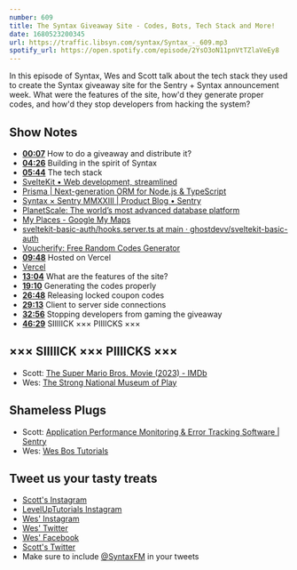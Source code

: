 ```yaml
---
number: 609
title: The Syntax Giveaway Site - Codes, Bots, Tech Stack and More!
date: 1680523200345
url: https://traffic.libsyn.com/syntax/Syntax_-_609.mp3
spotify_url: https://open.spotify.com/episode/2YsO3oN11pnVtTZlaVeEy8
---
```


In this episode of Syntax, Wes and Scott talk about the tech stack they used to create the Syntax giveaway site for the Sentry + Syntax announcement week. What were the features of the site, how'd they generate proper codes, and how'd they stop developers from hacking the system?

## Show Notes

* **[00:07](#t=00:07)** How to do a giveaway and distribute it?
* **[04:26](#t=04:26)** Building in the spirit of Syntax
* **[05:44](#t=05:44)** The tech stack
* [SvelteKit • Web development, streamlined](https://kit.svelte.dev/)
* [Prisma | Next-generation ORM for Node.js & TypeScript](https://www.prisma.io/)
* [Syntax × Sentry MMXXIII | Product Blog • Sentry](https://blog.sentry.io/2023/04/12/syntax-sentry-mmxxiii/)
* [PlanetScale: The world’s most advanced database platform](https://planetscale.com/)
* [My Places - Google My Maps](https://www.google.com/maps/d/viewer?mid=1eLqvkQ9wGvMRVrAQsm5g7EdlnSY&hl=en_US&ll=39.04394865349766,-76.85871&z=10)
* [sveltekit-basic-auth/hooks.server.ts at main · ghostdevv/sveltekit-basic-auth](https://github.com/ghostdevv/sveltekit-basic-auth/blob/main/src/hooks.server.ts)
* [Voucherify: Free Random Codes Generator](https://www.voucherify.io/generator)
* **[09:48](#t=09:48)** Hosted on Vercel
* [Vercel](https://vercel.com/)
* **[13:04](#t=13:04)** What are the features of the site?
* **[19:10](#t=19:10)** Generating the codes properly
* **[26:48](#t=26:48)** Releasing locked coupon codes
* **[29:13](#t=29:13)** Client to server side connections
* **[32:56](#t=32:56)** Stopping developers from gaming the giveaway
* **[46:29](#t=46:29)** SIIIIICK ××× PIIIICKS ×××

## ××× SIIIIICK ××× PIIIICKS ×××

* Scott: [The Super Mario Bros. Movie (2023) - IMDb](https://www.imdb.com/title/tt6718170/)
* Wes: [The Strong National Museum of Play](https://www.museumofplay.org/)

## Shameless Plugs

* Scott: [Application Performance Monitoring & Error Tracking Software | Sentry](https://sentry.io/welcome/)
* Wes: [Wes Bos Tutorials](https://wesbos.com/courses)

## Tweet us your tasty treats

* [Scott's Instagram](https://www.instagram.com/stolinski/)
* [LevelUpTutorials Instagram](https://www.instagram.com/LevelUpTutorials/)
* [Wes' Instagram](https://www.instagram.com/wesbos/)
* [Wes' Twitter](https://twitter.com/wesbos)
* [Wes' Facebook](https://www.facebook.com/wesbos.developer)
* [Scott's Twitter](https://twitter.com/stolinski)
* Make sure to include [@SyntaxFM](https://twitter.com/SyntaxFM) in your tweets
